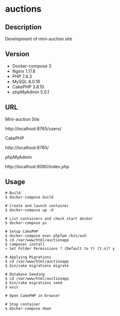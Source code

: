 # auctions

## Description
Development of mini-auction site

## Version
- Docker-compose 3
- Nginx 1.17.8
- PHP 7.4.3
- MySQL 8.0.19
- CakePHP 3.8.10
- phpMyAdmin 5.0.1

## URL
Mini-auction Site

http://localhost:8765/users/

CakePHP

http://localhost:8765/

phpMyAdmin

http://localhost:8080/index.php

## Usage
```
# Build
$ docker-compose build

# Create and launch container
$ docker-compose up -d

# List containers and check start docker
$ docker-compose ps

# Setup CakePHP
$ docker-compose exec phpfpm /bin/ash
$ cd /var/www/html/auctionapp
$ composer install
> Set Folder Permissions ? (Default to Y) [Y,n]? y

# Applying Migrations
$ cd /var/www/html/auctionapp
$ bin/cake migrations migrate

# Database Seeding
$ cd /var/www/html/auctionapp
$ bin/cake migrations seed
$ exit

# Open CakePHP in browser

# Stop container
$ docker-compose down
```

